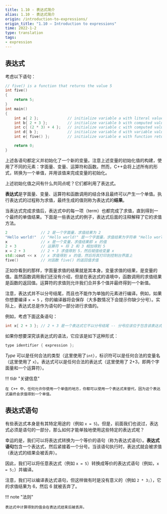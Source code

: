 ```yaml
---
title: 1.10 - 表达式简介
alias: 1.10 - 表达式简介
origin: /introduction-to-expressions/
origin_title: "1.10 — Introduction to expressions"
time: 2022-1-2
type: translation
tags:
- expression
---
```


## 表达式

考虑以下语句：

```cpp
// five() is a function that returns the value 5
int five()
{
    return 5;
}
int main()
{
    int a{ 2 };             // initialize variable a with literal value 2
    int b{ 2 + 3 };         // initialize variable b with computed value 5
    int c{ (2 * 3) + 4 };   // initialize variable c with computed value 10
    int d{ b };             // initialize variable d with variable value 5
    int e{ five() };        // initialize variable e with function return value 5

    return 0;
}
```

上述各语句都定义并初始化了一个新的变量。注意上述变量的初始化值的构建，使用了不同的元素：字面量、变量、运算符和函数。然而，C++会将上述所有的形式，转换为一个单值，并用该值来完成变量的初始化。

上述初始化值之间有什么共同点呢？它们都利用了表达式。

**表达式**是字面量、变量、运算符和函数调用的结合体且最终可以产生一个单值。执行表达式的过程称为求值，最终生成的值则称为表达式的**结果**。

当表达式完成求值后，表达式中的每一项（term）也都完成了求值，直到得到一个最终的单值结果。下面是一些表达式的例子，表达式后面的注释解释了它的求值方法。

```cpp
2               // 2 是一个字面量，求值结果为 2
"Hello world!"  // "Hello world!" 是一个字面量，求值结果为字符串 "Hello world!"
x               // x 是一个变量，求值结果即 x 的值
2 + 3           // 运算符 + 将 2 和 3 相加得到 5
x = 2 + 3       // 2 + 3 求值得到 5，然后赋值给变量 x
std::cout << x  // x 求值得到 x 的值，然后将其打印到控制台界面上
five()          // 对函数 five() 的返回值求值
```

正如你看到的那样，字面量求值的结果就是其本身。变量求值的结果，是变量的值。虽然函数调用我们还没有介绍，但是在表达式的语境中，函数调用的求值结果是函数的返回值。运算符的求值则允许我们合并多个值并最终得到一个新值。

注意，表达式并不以分号结尾，而且也不能作为单独的元素进行编译。例如，如果你想要编译 `x = 5` ，你的编译器将会保存（大多数情况下会提示你缺少分号）。实际上，表达式总是作为语句的一部分进行求值的。

例如，考虑下面这条语句：

```cpp
int x{ 2 + 3 }; // 2 + 3 是一个表达式它不以分号结尾 -- 分号应该位于包含该表达式的语句的末尾
```

如果你想要深究该表达式的语法，它应该是如下这种形式：

```cpp
type identifier { expression };
```

_Type_ 可以是任何合法的类型（这里使用了`int`），标识符可以是任何合法的变量名（这里使用了 `x`）。表达式可以是任何合法的表达式（这里使用了 2+3，即两个字面量和一个运算符）。

!!! tldr "关键信息"

	在 C++ 中，任何允许你使用一个单值的地方，你都可以使用一个表达式来替代，因为这个表达式最终会求值得到一个单值。

## 表达式语句

有些表达式本身是有其特定用途的（例如 `x = 5`)。但是，前面我们也说过，表达式必须是语句的一部分，那么如何才能单独地使用这些特定的表达式呢？

幸运的是，我们可以将表达式转换为一个等价的语句（称为表达式语句）。**表达式语句**包含一个表达式，然后紧接着一个分号。当该语句执行时，表达式就会被求值（表达式的结果会被丢弃）。

因此，我们可以将任意表达式（例如 `x = 5`）转换成等价的表达式语句（例如，`x = 5;`）并编译。

注意，我们可以编译表达式语句，但这样做有时是没有意义的（例如 `2 * 3;`），它的求值结果为 6，然后 6 就被丢弃了。 

!!! note "法则"

	表达式中计算得到的值会在表达式结束后被丢弃。
